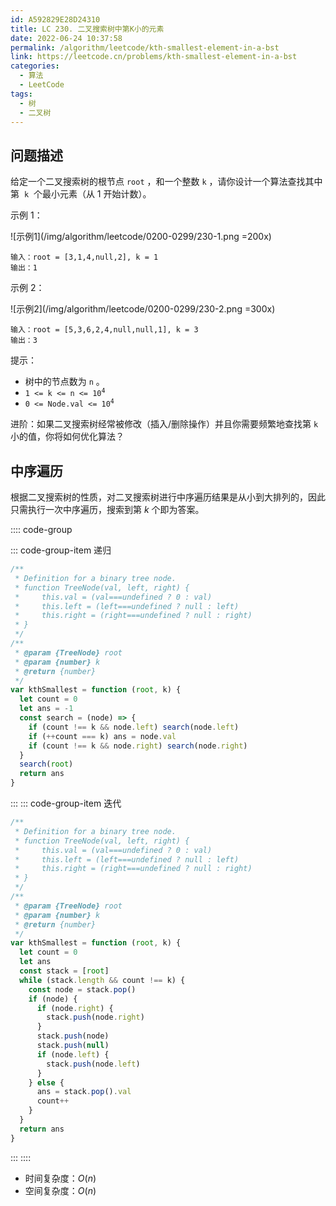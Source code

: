 ```yaml
---
id: A592829E28D24310
title: LC 230. 二叉搜索树中第K小的元素
date: 2022-06-24 10:37:58
permalink: /algorithm/leetcode/kth-smallest-element-in-a-bst
link: https://leetcode.cn/problems/kth-smallest-element-in-a-bst
categories:
  - 算法
  - LeetCode
tags:
  - 树
  - 二叉树
---
```


<Level :type='2'/>

## 问题描述

给定一个二叉搜索树的根节点 `root` ，和一个整数 `k` ，请你设计一个算法查找其中第  `k`  个最小元素（从 1 开始计数）。

示例 1：

![示例1](/img/algorithm/leetcode/0200-0299/230-1.png =200x)

```text
输入：root = [3,1,4,null,2], k = 1
输出：1
```

示例 2：

![示例2](/img/algorithm/leetcode/0200-0299/230-2.png =300x)

```text
输入：root = [5,3,6,2,4,null,null,1], k = 3
输出：3
```

提示：

- 树中的节点数为 `n` 。
- <code>1 <= k <= n <= 10<sup>4</sup></code>
- <code>0 <= Node.val <= 10<sup>4</sup></code>

进阶：如果二叉搜索树经常被修改（插入/删除操作）并且你需要频繁地查找第 `k` 小的值，你将如何优化算法？

## 中序遍历

根据二叉搜索树的性质，对二叉搜索树进行中序遍历结果是从小到大排列的，因此只需执行一次中序遍历，搜索到第 $k$ 个即为答案。

:::: code-group

::: code-group-item 递归

```javascript
/**
 * Definition for a binary tree node.
 * function TreeNode(val, left, right) {
 *     this.val = (val===undefined ? 0 : val)
 *     this.left = (left===undefined ? null : left)
 *     this.right = (right===undefined ? null : right)
 * }
 */
/**
 * @param {TreeNode} root
 * @param {number} k
 * @return {number}
 */
var kthSmallest = function (root, k) {
  let count = 0
  let ans = -1
  const search = (node) => {
    if (count !== k && node.left) search(node.left)
    if (++count === k) ans = node.val
    if (count !== k && node.right) search(node.right)
  }
  search(root)
  return ans
}
```

:::
::: code-group-item 迭代

```javascript
/**
 * Definition for a binary tree node.
 * function TreeNode(val, left, right) {
 *     this.val = (val===undefined ? 0 : val)
 *     this.left = (left===undefined ? null : left)
 *     this.right = (right===undefined ? null : right)
 * }
 */
/**
 * @param {TreeNode} root
 * @param {number} k
 * @return {number}
 */
var kthSmallest = function (root, k) {
  let count = 0
  let ans
  const stack = [root]
  while (stack.length && count !== k) {
    const node = stack.pop()
    if (node) {
      if (node.right) {
        stack.push(node.right)
      }
      stack.push(node)
      stack.push(null)
      if (node.left) {
        stack.push(node.left)
      }
    } else {
      ans = stack.pop().val
      count++
    }
  }
  return ans
}
```

:::
::::

- 时间复杂度：$O(n)$
- 空间复杂度：$O(n)$
